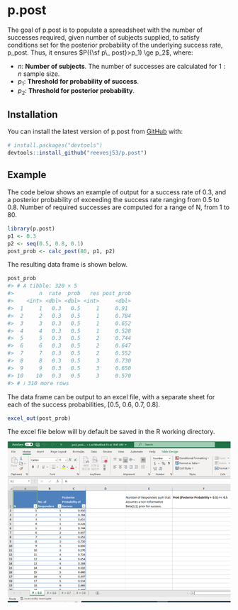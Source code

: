 
<!-- README.md is generated from README.Rmd. Please edit that file -->

# p.post

<!-- badges: start -->
<!-- badges: end -->

The goal of p.post is to populate a spreadsheet with the number of
successes required, given number of subjects supplied, to satisfy
conditions set for the posterior probability of the underlying success
rate, p_post. Thus, it ensures $P({\sf p\_ post}>p_1) \ge p_2$, where:

- $n$: **Number of subjects**. The number of successes are calculated
  for $1:n$ sample size.
- $p_1$: **Threshold for probability of success**.
- $p_2$: **Threshold for posterior probability**.

## Installation

You can install the latest version of p.post from
[GitHub](https://github.com/) with:

``` r
# install.packages("devtools")
devtools::install_github("reevesj53/p.post")
```

## Example

The code below shows an example of output for a success rate of 0.3, and
a posterior probability of exceeding the success rate ranging from 0.5
to 0.8. Number of required successes are computed for a range of N, from
1 to 80.

``` r
library(p.post)
p1 <- 0.3
p2 <- seq(0.5, 0.8, 0.1)
post_prob <- calc_post(80, p1, p2)
```

The resulting data frame is shown below.

``` r
post_prob
#> # A tibble: 320 × 5
#>        n  rate  prob   res post_prob
#>    <int> <dbl> <dbl> <int>     <dbl>
#>  1     1   0.3   0.5     1     0.91 
#>  2     2   0.3   0.5     1     0.784
#>  3     3   0.3   0.5     1     0.652
#>  4     4   0.3   0.5     1     0.528
#>  5     5   0.3   0.5     2     0.744
#>  6     6   0.3   0.5     2     0.647
#>  7     7   0.3   0.5     2     0.552
#>  8     8   0.3   0.5     3     0.730
#>  9     9   0.3   0.5     3     0.650
#> 10    10   0.3   0.5     3     0.570
#> # ℹ 310 more rows
```

The data frame can be output to an excel file, with a separate sheet for
each of the success probabilities, \[0.5, 0.6, 0.7, 0.8\].

``` r
excel_out(post_prob)
```

The excel file below will by default be saved in the R working
directory.

![Excel output](/man/figures/excel.png)
